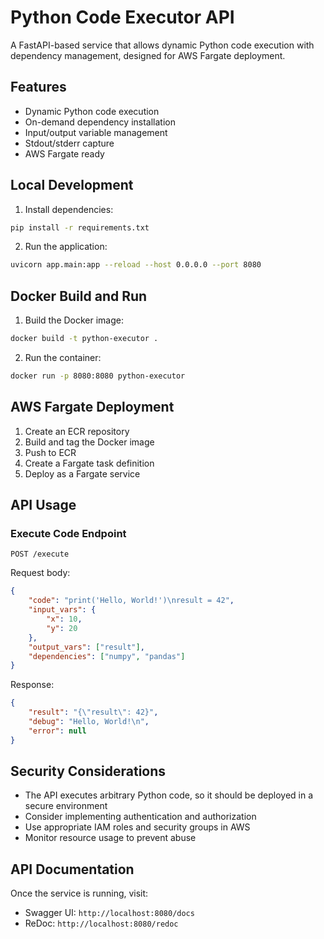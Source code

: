 # Python Code Executor API

A FastAPI-based service that allows dynamic Python code execution with dependency management, designed for AWS Fargate deployment.

## Features

- Dynamic Python code execution
- On-demand dependency installation
- Input/output variable management
- Stdout/stderr capture
- AWS Fargate ready

## Local Development

1. Install dependencies:
```bash
pip install -r requirements.txt
```

2. Run the application:
```bash
uvicorn app.main:app --reload --host 0.0.0.0 --port 8080
```

## Docker Build and Run

1. Build the Docker image:
```bash
docker build -t python-executor .
```

2. Run the container:
```bash
docker run -p 8080:8080 python-executor
```

## AWS Fargate Deployment

1. Create an ECR repository
2. Build and tag the Docker image
3. Push to ECR
4. Create a Fargate task definition
5. Deploy as a Fargate service

## API Usage

### Execute Code Endpoint

`POST /execute`

Request body:
```json
{
    "code": "print('Hello, World!')\nresult = 42",
    "input_vars": {
        "x": 10,
        "y": 20
    },
    "output_vars": ["result"],
    "dependencies": ["numpy", "pandas"]
}
```

Response:
```json
{
    "result": "{\"result\": 42}",
    "debug": "Hello, World!\n",
    "error": null
}
```

## Security Considerations

- The API executes arbitrary Python code, so it should be deployed in a secure environment
- Consider implementing authentication and authorization
- Use appropriate IAM roles and security groups in AWS
- Monitor resource usage to prevent abuse

## API Documentation

Once the service is running, visit:
- Swagger UI: `http://localhost:8080/docs`
- ReDoc: `http://localhost:8080/redoc` 